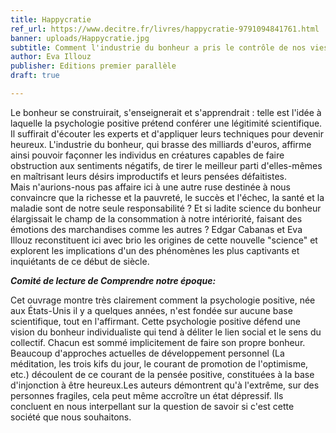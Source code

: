 ```yaml
---
title: Happycratie
ref_url: https://www.decitre.fr/livres/happycratie-9791094841761.html
banner: uploads/Happycratie.jpg
subtitle: Comment l'industrie du bonheur a pris le contrôle de nos vies
author: Eva Illouz
publisher: Editions premier parallèle
draft: true

---
```

Le bonheur se construirait, s'enseignerait et s'apprendrait : telle est l'idée à laquelle la psychologie positive prétend conférer une légitimité scientifique. Il suffirait d'écouter les experts et d'appliquer leurs techniques pour devenir heureux. L'industrie du bonheur, qui brasse des milliards d'euros, affirme ainsi pouvoir façonner les individus en créatures capables de faire obstruction aux sentiments négatifs, de tirer le meilleur parti d'elles-mêmes en maîtrisant leurs désirs improductifs et leurs pensées défaitistes.   
Mais n'aurions-nous pas affaire ici à une autre ruse destinée à nous convaincre que la richesse et la pauvreté, le succès et l'échec, la santé et la maladie sont de notre seule responsabilité ? Et si ladite science du bonheur élargissait le champ de la consommation à notre intériorité, faisant des émotions des marchandises comme les autres ? Edgar Cabanas et Eva Illouz reconstituent ici avec brio les origines de cette nouvelle "science" et explorent les implications d'un des phénomènes les plus captivants et inquiétants de ce début de siècle.

**_Comité de lecture de Comprendre notre époque:_**

Cet ouvrage montre très clairement comment la psychologie positive, née aux États-Unis il y a quelques années, n'est fondée sur aucune base scientifique, tout en l'affirmant. Cette psychologie positive défend une vision du bonheur individualiste qui tend à déliter le lien social et le sens du collectif. Chacun est sommé implicitement de faire son propre bonheur. Beaucoup d'approches actuelles de développement personnel (La méditation, les trois kifs du jour, le courant de promotion de l'optimisme, etc.) découlent de ce courant de la pensée positive, constituées à la base d'injonction à être heureux.Les auteurs démontrent qu'à l'extrême, sur des personnes fragiles, cela peut même accroître un état dépressif. Ils concluent en nous interpellant sur la question de savoir si c'est cette société que nous souhaitons.